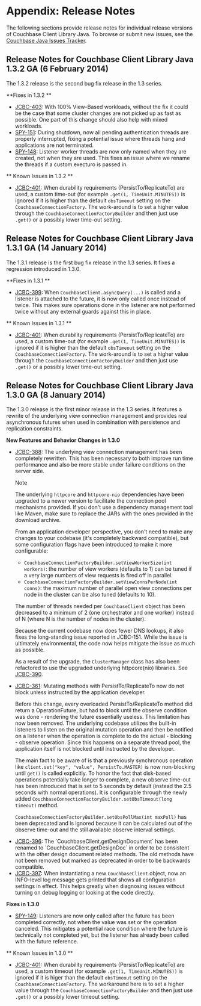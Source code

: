 # Appendix: Release Notes

The following sections provide release notes for individual release versions of
Couchbase Client Library Java. To browse or submit new issues, see the [Couchbase 
Java Issues Tracker](http://www.couchbase.com/issues/browse/JCBC).

<a id="couchbase-sdk-java-rn_1-3-2a"></a>

## Release Notes for Couchbase Client Library Java 1.3.2 GA (6 February 2014)

The 1.3.2 release is the second bug fix release in the 1.3 series.

**Fixes in 1.3.2 **

* [JCBC-403](http://www.couchbase.com/issues/browse/JCBC-403): With 100% View-Based workloads, without the fix it could be the case that
some cluster changes are not picked up as fast as possible. One part of this change should also help with mixed workloads.
* [SPY-151](http://www.couchbase.com/issues/browse/SPY-151): During shutdown, now all pending authentication threads are properly 
interrupted, fixing a potential issue where threads hang and applications are not terminated. 
* [SPY-148](http://www.couchbase.com/issues/browse/SPY-148): Listener worker threads are now only named when they are created, not when
they are used. This fixes an issue where we rename the threads if a custom execturo is passed in.

** Known Issues in 1.3.2 **

* [JCBC-401](http://www.couchbase.com/issues/browse/JCBC-401): When durability requirements (PersistTo/ReplicateTo) are used, a custom time-out (for example `.get(1, TimeUnit.MINUTES))` is ignored if it is higher than the default `obsTimeout` setting on the `CouchbaseConnectionFactory`. The work-around  is to set a higher value through the `CouchbaseConnectionFactoryBuilder` and then just use `.get()` or a possibly lower time-out setting.

<a id="couchbase-sdk-java-rn_1-3-1a"></a>

## Release Notes for Couchbase Client Library Java 1.3.1 GA (14 January 2014)

The 1.3.1 release is the first bug fix release in the 1.3 series. It fixes a regression introduced in 1.3.0.

**Fixes in 1.3.1 **

* [JCBC-399](http://www.couchbase.com/issues/browse/JCBC-399): When `CouchbaseClient.asyncQuery(...)` is called and a listener is attached to the future, it is now only called once instead of twice. This makes sure operations done in the listener are not performed twice without any external guards against this in place.

** Known Issues in 1.3.1 **

* [JCBC-401](http://www.couchbase.com/issues/browse/JCBC-401): When durability requirements (PersistTo/ReplicateTo) are used, a custom time-out (for example `.get(1, TimeUnit.MINUTES))` is ignored if it is higher than the default `obsTimeout` setting on the `CouchbaseConnectionFactory`. The work-around  is to set a higher value through the `CouchbaseConnectionFactoryBuilder` and then just use `.get()` or a possibly lower time-out setting.

<a id="couchbase-sdk-java-rn_1-3-0a"></a>

## Release Notes for Couchbase Client Library Java 1.3.0 GA (8 January 2014)

The 1.3.0 release is the first minor release in the 1.3 series. It features a rewrite of the underlying view connection management and provides real asynchronous futures when used in combination with persistence and replication constraints.

**New Features and Behavior Changes in 1.3.0**

<ul>
<li><a href="http://www.couchbase.com/issues/browse/JCBC-388">JCBC-388</a>: The underlying view connection management has been completely rewritten. This has been necessary to both improve run time performance and also be more stable under failure conditions on the server side.

<div class="notebox">
<p>Note</p>
<p>The underlying <code>httpcore</code> and <code>httpcore-nio</code> dependencies have been upgraded to a newer version to facilitate the connection pool mechanisms provided. If you don't use a dependency management tool like Maven, make sure to replace the JARs with the ones provided in the download archive.</p>
</div>

<p>From an application developer perspective, you don't need to make any changes to your codebase (it's completely backward compatible), but some configuration flags have been introduced to make it more configurable:</p>

<ul>
<li><code>CouchbaseConnectionFactoryBuilder.setViewWorkerSize(int workers)</code>: the number of view workers (defaults to 1) can be tuned if a very large numbers of view requests is fired off in parallel.</li>
<li><code>CouchbaseConnectionFactoryBuilder.setViewConnsPerNode(int conns)</code>: the maximum number of parallel open view connections per node in the cluster can be also tuned (defaults to 10).</li>
</ul>

<p>The number of threads needed per <code>CouchbaseClient</code> object has been decreased to a minimum of 2 (one orchestrator and one worker) instead of N (where N is the number of nodes in the cluster).</p>

<p>Because the current codebase now does fewer DNS lookups, it also fixes the long-standing issue reported in <a href"http://www.couchbase.com/issues/browse/JCBC-151">JCBC-151</a>. While the issue is ultimately environmental, the code now helps mitigate the issue as much as possible.</p>

<p>As a result of the upgrade, the <code>ClusterManager</code> class has also been refactored to use the upgraded underlying httpcore(nio) libraries. See <a href="www.couchbase.com/issues/browse/JCBC-390">JCBC-390</a>.</p>
</li>

<li><a href="http://www.couchbase.com/issues/browse/JCBC-361">JCBC-361</a>: Mutating methods with PersistTo/ReplicateTo now do not block unless instructed by the application developer.

<p>Before this change, every overloaded PersistTo/ReplicateTo method did return a OperationFuture, but had to block until the observe condition was done - rendering the future essentially useless. This limitation has now been removed. The underlying codebase utilizes the built-in listeners to listen on the original mutation operation and then be notified on a listener when the operation is complete to do the actual - blocking - observe operation. Since this happens on a separate thread pool, the application itself is not blocked until instructed by the developer.</p>

<p>The main fact to be aware of is that a previously synchronous operation like <code>client.set("key", "value", PersistTo.MASTER)</code> is now non-blocking until <code>get()</code> is called explicitly. To honor the fact that disk-based operations potentially take longer to complete, a new observe time-out has been introduced that is set to 5 seconds by default (instead the 2.5 seconds with normal operations). It is configurable through the newly added <code>CouchbaseConnectionFactoryBuilder.setObsTimeout(long timeout)</code> method.</p>

<p><code>CouchbaseConnectionFactoryBuilder.setObsPollMax(int maxPoll)</code> has been deprecated and is ignored because it can be calculated out of the observe time-out and the still available observe interval settings.</p>
</li>

<li><a href="http://www.couchbase.com/issues/browse/JCBC-396">JCBC-396</a>: The `CouchbaseClient.getDesignDocument` has been renamed to `CouchbaseClient.getDesignDoc` in order to be consistent with the other design document related methods. The old methods have not been removed but marked as deprecated in order to be backwards compatible.</li>

<li><a href="http://www.couchbase.com/issues/browse/JCBC-397">JCBC-397</a>: When instantiating a new <code>CouchbaseClient</code> object, now an INFO-level log message gets printed that shows all configuration settings in effect. This helps greatly when diagnosing issues without turning on debug logging or looking at the code directly.</li>

</ul>

**Fixes in 1.3.0**

* [SPY-149](http://www.couchbase.com/issues/browse/SPY-149): Listeners are now only called after the future has been completed correctly, not when the value was set or the operation canceled. This mitigates a potential race condition where the future is technically not completed yet, but the listener has already been called with the future reference.

** Known Issues in 1.3.0 **

* [JCBC-401](http://www.couchbase.com/issues/browse/JCBC-401): When durability requirements (PersistTo/ReplicateTo) are used, a custom timeout (for example `.get(1, TimeUnit.MINUTES))` is ignored if it is higer than the default `obsTimeout` setting on the `CouchbaseConnectionFactory`. The workaround
here is to set a higher value through the `CouchbaseConnectionFactoryBuilder` and then just use `.get()` or a possibly lower timeout setting.
